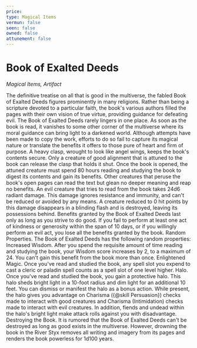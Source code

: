 ```yaml
---
price: 
type: Magical Items
vermun: false
seen: false
owned: false
attunement: false
---
```

# Book of Exalted Deeds

*Magical Items, Artifact*

The definitive treatise on all that is good in the multiverse, the fabled Book of Exalted Deeds figures prominently in many religions. Rather than being a scripture devoted to a particular faith, the book's various authors filled the pages with their own vision of true virtue, providing guidance for defeating evil. The Book of Exalted Deeds rarely lingers in one place. As soon as the book is read, it vanishes to some other corner of the multiverse where its moral guidance can bring light to a darkened world. Although attempts have been made to copy the work, efforts to do so fail to capture its magical nature or translate the benefits it offers to those pure of heart and firm of purpose. A heavy clasp, wrought to look like angel wings, keeps the book's contents secure. Only a creature of good alignment that is attuned to the book can release the clasp that holds it shut. Once the book is opened, the attuned creature must spend 80 hours reading and studying the book to digest its contents and gain its benefits. Other creatures that peruse the book's open pages can read the text but glean no deeper meaning and reap no benefits. An evil creature that tries to read from the book takes 24d6 radiant damage. This damage ignores resistance and immunity, and can't be reduced or avoided by any means. A creature reduced to 0 hit points by this damage disappears in a blinding flash and is destroyed, leaving its possessions behind. Benefits granted by the Book of Exalted Deeds last only as long as you strive to do good. If you fail to perform at least one act of kindness or generosity within the span of 10 days, or if you willingly perform an evil act, you lose all the benefits granted by the book. Random Properties. The Book of Exalted Deeds has the following random properties: Increased Wisdom. After you spend the requisite amount of time reading and studying the book, your Wisdom score increases by 2, to a maximum of 24. You can't gain this benefit from the book more than once. Enlightened Magic. Once you've read and studied the book, any spell slot you expend to cast a cleric or paladin spell counts as a spell slot of one level higher. Halo. Once you've read and studied the book, you gain a protective halo. This halo sheds bright light in a 10-foot radius and dim light for an additional 10 feet. You can dismiss or manifest the halo as a bonus action. While present, the halo gives you advantage on Charisma ({@skill Persuasion}) checks made to interact with good creatures and Charisma (Intimidation) checks made to interact with evil creatures. In addition, fiends and undead within the halo's bright light make attack rolls against you with disadvantage. Destroying the Book. It is rumored that the Book of Exalted Deeds can't be destroyed as long as good exists in the multiverse. However, drowning the book in the River Styx removes all writing and imagery from its pages and renders the book powerless for 1d100 years.